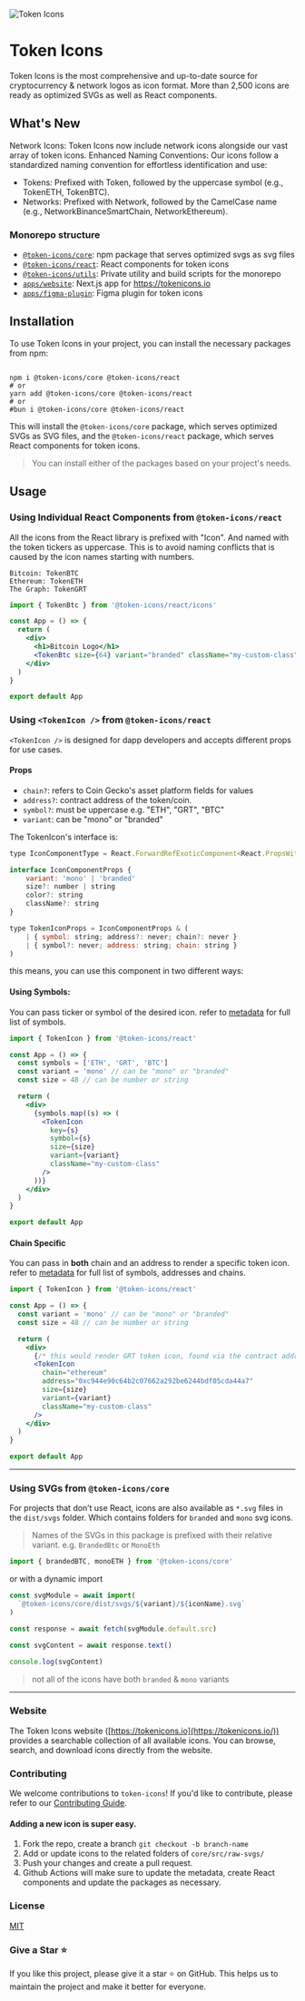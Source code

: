 ![Token Icons](https://raw.githubusercontent.com/0xa3k5/token-icons/main/apps/figma-plugin/src/assets/cover.png)

# Token Icons

Token Icons is the most comprehensive and up-to-date source for cryptocurrency & network logos as icon format. More than 2,500 icons are ready as optimized SVGs as well as React components.

## What's New
Network Icons: Token Icons now include network icons alongside our vast array of token icons.
Enhanced Naming Conventions: Our icons follow a standardized naming convention for effortless identification and use:
- Tokens: Prefixed with Token, followed by the uppercase symbol (e.g., TokenETH, TokenBTC). 
- Networks: Prefixed with Network, followed by the CamelCase name (e.g., NetworkBinanceSmartChain, NetworkEthereum).

### Monorepo structure

- [`@token-icons/core`](https://github.com/0xa3k5/token-icons/tree/main/packages/core): npm package that serves optimized svgs as svg files
- [`@token-icons/react`](https://github.com/0xa3k5/token-icons/tree/main/packages/react): React components for token icons
- [`@token-icons/utils`](https://github.com/0xa3k5/token-icons/tree/main/packages/utils): Private utility and build scripts for the monorepo
- [`apps/website`](https://github.com/0xa3k5/token-icons/tree/main/apps/website): Next.js app for https://tokenicons.io
- [`apps/figma-plugin`](https://github.com/0xa3k5/token-icons/tree/main/apps/figma-plugin): Figma plugin for token icons

## Installation

To use Token Icons in your project, you can install the necessary packages from npm:

```

npm i @token-icons/core @token-icons/react
# or
yarn add @token-icons/core @token-icons/react
# or
#bun i @token-icons/core @token-icons/react

```

This will install the `@token-icons/core` package, which serves optimized SVGs as SVG files, and the `@token-icons/react` package, which serves React components for token icons.

> You can install either of the packages based on your project's needs.

## Usage

### Using Individual React Components from `@token-icons/react`

All the icons from the React library is prefixed with "Icon". And named with the token tickers as uppercase. This is to avoid naming conflicts that is caused by the icon names starting with numbers.

```
Bitcoin: TokenBTC
Ethereum: TokenETH
The Graph: TokenGRT
```

```jsx
import { TokenBtc } from '@token-icons/react/icons'

const App = () => {
  return (
    <div>
      <h1>Bitcoin Logo</h1>
      <TokenBtc size={64} variant="branded" className="my-custom-class" />
    </div>
  )
}

export default App
```

### Using `<TokenIcon />` from `@token-icons/react`

`<TokenIcon />` is designed for dapp developers and accepts different props for use cases.

#### Props

- `chain?`: refers to Coin Gecko's asset platform fields for values
- `address?`: contract address of the token/coin.
- `symbol?`: must be uppercase e.g. "ETH", "GRT", "BTC"
- `variant`: can be "mono" or "branded"

The TokenIcon's interface is:

```js
type IconComponentType = React.ForwardRefExoticComponent<React.PropsWithoutRef<IconComponents.IconComponentProps> & React.RefAttributes<SVGSVGElement>>

interface IconComponentProps {
	variant: 'mono' | 'branded'
	size?: number | string
	color?: string
	className?: string
}

type TokenIconProps = IconComponentProps & (
	| { symbol: string; address?: never; chain?: never }
	| { symbol?: never; address: string; chain: string }
)
```

this means, you can use this component in two different ways:

#### Using Symbols:

You can pass ticker or symbol of the desired icon. refer to [metadata](https://github.com/0xa3k5/token-icons/blob/main/packages/core/src/metadata/tokens.json) for full list of symbols.

```jsx
import { TokenIcon } from '@token-icons/react'

const App = () => {
  const symbols = ['ETH', 'GRT', 'BTC']
  const variant = 'mono' // can be "mono" or "branded"
  const size = 48 // can be number or string

  return (
    <div>
      {symbols.map((s) => (
        <TokenIcon
          key={s}
          symbol={s}
          size={size}
          variant={variant}
          className="my-custom-class"
        />
      ))}
    </div>
  )
}

export default App
```

#### Chain Specific

You can pass in **both** chain and an address to render a specific token icon. refer to [metadata](https://github.com/0xa3k5/token-icons/blob/main/packages/core/src/metadata/tokens.json) for full list of symbols, addresses and chains.

```jsx
import { TokenIcon } from '@token-icons/react'

const App = () => {
  const variant = 'mono' // can be "mono" or "branded"
  const size = 48 // can be number or string

  return (
    <div>
      {/* this would render GRT token icon, found via the contract address on the given chain */}
      <TokenIcon
        chain="ethereum"
        address="0xc944e90c64b2c07662a292be6244bdf05cda44a7"
        size={size}
        variant={variant}
        className="my-custom-class"
      />
    </div>
  )
}

export default App
```

---

### Using SVGs from `@token-icons/core`

For projects that don’t use React, icons are also available as `*.svg` files in the `dist/svgs` folder. Which contains folders for `branded` and `mono` svg icons.

> Names of the SVGs in this package is prefixed with their relative variant. e.g. `BrandedBtc` or `MonoEth`

```js
import { brandedBTC, monoETH } from '@token-icons/core'
```

or with a dynamic import

```js
const svgModule = await import(
  `@token-icons/core/dist/svgs/${variant}/${iconName}.svg`
)

const response = await fetch(svgModule.default.src)

const svgContent = await response.text()

console.log(svgContent)
```

> not all of the icons have both `branded` & `mono` variants

---

### Website

The Token Icons website ([https://tokenicons.io](https://tokenicons.io/)) provides a searchable collection of all available icons. You can browse, search, and download icons directly from the website.

### Contributing

We welcome contributions to `token-icons`! If you'd like to contribute, please refer to our [Contributing Guide](https://github.com/0xa3k5/token-icons/blob/main/CONTRIBUTING.md).

#### Adding a new icon is super easy.

1. Fork the repo, create a branch `git checkout -b branch-name`
2. Add or update icons to the related folders of `core/src/raw-svgs/`
3. Push your changes and create a pull request.
4. Github Actions will make sure to update the metadata, create React components and update the packages as necessary.

### License

[MIT](https://github.com/0xa3k5/token-icons/blob/main/LICENSE)

### Give a Star ⭐️

If you like this project, please give it a star ⭐️ on GitHub. This helps us to maintain the project and make it better for everyone.
